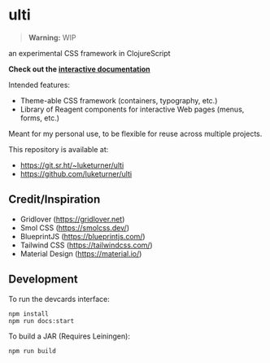 # ulti

> **Warning:** WIP

an experimental CSS framework in ClojureScript

**Check out the [interactive documentation](https://lt-ui.netlify.app)**

Intended features:

- Theme-able CSS framework (containers, typography, etc.)
- Library of Reagent components for interactive Web pages (menus, forms, etc.)

Meant for my personal use, to be flexible for reuse across multiple projects.

This repository is available at:

- https://git.sr.ht/~luketurner/ulti
- https://github.com/luketurner/ulti

## Credit/Inspiration

- Gridlover (https://gridlover.net)
- Smol CSS (https://smolcss.dev/)
- BlueprintJS (https://blueprintjs.com/)
- Tailwind CSS (https://tailwindcss.com/)
- Material Design (https://material.io/)

## Development

To run the devcards interface:

```
npm install
npm run docs:start
```

To build a JAR (Requires Leiningen):

```
npm run build
```
